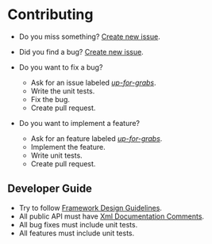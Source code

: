 # Contributing

* Do you miss something? [Create new issue](https://github.com/Kros-sk/Kros.Utils/issues/new?assignees=&labels=&template=feature_request.md&title=).
* Did you find a bug? [Create new issue](https://github.com/Kros-sk/Kros.Utils/issues/new?assignees=&labels=bug&template=bug_report.md&title=).
* Do you want to fix a bug?
  * Ask for an issue labeled [_up-for-grabs_](https://github.com/Kros-sk/Kros.Utils/labels/up-for-grabs).
  * Write the unit tests.
  * Fix the bug.
  * Create pull request.

* Do you want to implement a feature?
  * Ask for an feature labeled [_up-for-grabs_](https://github.com/Kros-sk/Kros.Utils/labels/up-for-grabs).
  * Implement the feature.
  * Write unit tests.
  * Create pull request.

## Developer Guide

* Try to follow [Framework Design Guidelines](https://docs.microsoft.com/en-us/dotnet/standard/design-guidelines).
* All public API must have [Xml Documentation Comments](https://docs.microsoft.com/en-us/dotnet/csharp/programming-guide/xmldoc/xml-documentation-comments).
* All bug fixes must include unit tests.
* All features must include unit tests.
